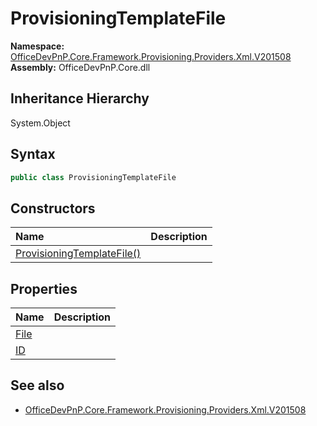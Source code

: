 # ProvisioningTemplateFile
  

**Namespace:** [OfficeDevPnP.Core.Framework.Provisioning.Providers.Xml.V201508](OfficeDevPnP.Core.Framework.Provisioning.Providers.Xml.V201508.md)  
**Assembly:** OfficeDevPnP.Core.dll  
## Inheritance Hierarchy
System.Object  


## Syntax
```C#
public class ProvisioningTemplateFile
```
## Constructors
|**Name**|**Description**|
|:-----|:-----|
| [ProvisioningTemplateFile()](OfficeDevPnP.Core.Framework.Provisioning.Providers.Xml.V201508.ProvisioningTemplateFile.ctor1.md) | 
## Properties
|**Name**|**Description**|
|:-----|:-----|
| [File](OfficeDevPnP.Core.Framework.Provisioning.Providers.Xml.V201508.ProvisioningTemplateFile.File.md) | 
| [ID](OfficeDevPnP.Core.Framework.Provisioning.Providers.Xml.V201508.ProvisioningTemplateFile.ID.md) | 
## See also
- [OfficeDevPnP.Core.Framework.Provisioning.Providers.Xml.V201508](OfficeDevPnP.Core.Framework.Provisioning.Providers.Xml.V201508.md)
